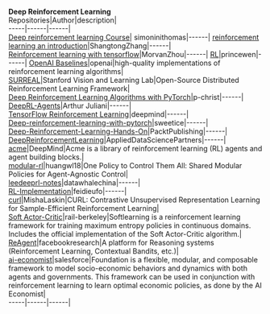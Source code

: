 **Deep Reinforcement Learning**                                                                                                  
Repositories|Author|description|    
-----|------|------|  
[Deep reinforcement learning Course](https://github.com/simoninithomas/Deep_reinforcement_learning_Course)| simoninithomas|------|
[reinforcement learning an introduction](https://github.com/ShangtongZhang/reinforcement-learning-an-introduction)|ShangtongZhang|------|   
[Reinforcement learning with tensorflow](https://github.com/MorvanZhou/Reinforcement-learning-with-tensorflow)|MorvanZhou|------|
[RL](https://github.com/princewen/tensorflow_practice/tree/master/RL)|princewen|------| 
[OpenAI Baselines](https://github.com/openai/baselines)|openai|high-quality implementations of reinforcement learning algorithms|  
[SURREAL](https://github.com/SurrealAI/surreal)|Stanford Vision and Learning Lab|Open-Source Distributed Reinforcement Learning Framework|   
[Deep Reinforcement Learning Algorithms with PyTorch](https://github.com/p-christ/Deep-Reinforcement-Learning-Algorithms-with-PyTorch)|p-christ|------|     
[DeepRL-Agents](https://github.com/awjuliani/DeepRL-Agents)|Arthur Juliani|------|  
[TensorFlow Reinforcement Learning](https://github.com/deepmind/trfl)|deepmind|------|  
[Deep-reinforcement-learning-with-pytorch](https://github.com/sweetice/Deep-reinforcement-learning-with-pytorch)|sweetice|------|  
[Deep-Reinforcement-Learning-Hands-On](https://github.com/PacktPublishing/Deep-Reinforcement-Learning-Hands-On)|PacktPublishing|------|  
[DeepReinforcementLearning](https://github.com/AppliedDataSciencePartners/DeepReinforcementLearning)|AppliedDataSciencePartners|------|  
[acme](https://github.com/deepmind/acme)|DeepMind|Acme is a library of reinforcement learning (RL) agents and agent building blocks.|  
[modular-rl](https://github.com/huangwl18/modular-rl?utm_source=catalyzex.com)|huangwl18|One Policy to Control Them All: Shared Modular Policies for Agent-Agnostic Control|  
[leedeeprl-notes](https://github.com/datawhalechina/leedeeprl-notes)|datawhalechina|------|  
[RL-Implementation](https://github.com/feidieufo/RL-Implementation/blob/master/algos/ppo/run_ppo_torch.py)|feidieufo|------|  
[curl](https://github.com/MishaLaskin/curl)|MishaLaskin|CURL: Contrastive Unsupervised Representation Learning for Sample-Efficient Reinforcement Learning|  
[Soft Actor-Critic](https://github.com/rail-berkeley/softlearning?utm_source=catalyzex.com)|rail-berkeley|Softlearning is a reinforcement learning framework for training maximum entropy policies in continuous domains. Includes the official implementation of the Soft Actor-Critic algorithm.|  
[ReAgent](https://github.com/facebookresearch/ReAgent?utm_source=catalyzex.com)|facebookresearch|A platform for Reasoning systems (Reinforcement Learning, Contextual Bandits, etc.)|  
[ai-economist](https://github.com/salesforce/ai-economist)|salesforce|Foundation is a flexible, modular, and composable framework to model socio-economic behaviors and dynamics with both agents and governments. This framework can be used in conjunction with reinforcement learning to learn optimal economic policies, as done by the AI Economist|  
-----|------|------|  
